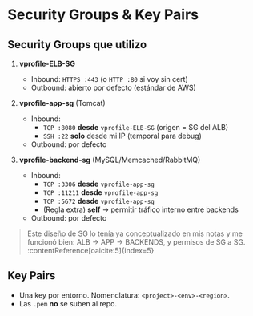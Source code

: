 # Security Groups & Key Pairs

## Security Groups que utilizo
1) **vprofile-ELB-SG**  
   - Inbound: `HTTPS :443` (o `HTTP :80` si voy sin cert)
   - Outbound: abierto por defecto (estándar de AWS)

2) **vprofile-app-sg** (Tomcat)  
   - Inbound:
     - `TCP :8080` **desde** `vprofile-ELB-SG` (origen = SG del ALB)
     - `SSH :22` **solo** desde mi IP (temporal para debug)
   - Outbound: por defecto

3) **vprofile-backend-sg** (MySQL/Memcached/RabbitMQ)  
   - Inbound:
     - `TCP :3306` **desde** `vprofile-app-sg`
     - `TCP :11211` **desde** `vprofile-app-sg`
     - `TCP :5672` **desde** `vprofile-app-sg`
     - (Regla extra) **self** → permitir tráfico interno entre backends
   - Outbound: por defecto

> Este diseño de SG lo tenía ya conceptualizado en mis notas y me funcionó bien: ALB → APP → BACKENDS, y permisos de SG a SG. :contentReference[oaicite:5]{index=5}

## Key Pairs
- Una key por entorno. Nomenclatura: `<project>-<env>-<region>`.
- Las `.pem` **no** se suben al repo.
